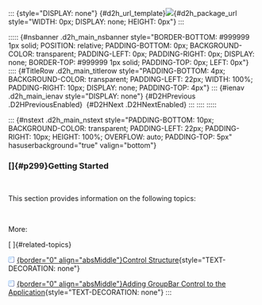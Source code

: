 ::: {style="DISPLAY: none"}
[](ms-xhelp:///?Id=d2h_url_template){#d2h_url_template}![](!package_url!){#d2h_package_url style="WIDTH: 0px; DISPLAY: none; HEIGHT: 0px"}
:::

::::: {#nsbanner .d2h_main_nsbanner style="BORDER-BOTTOM: #999999 1px solid; POSITION: relative; PADDING-BOTTOM: 0px; BACKGROUND-COLOR: transparent; PADDING-LEFT: 0px; PADDING-RIGHT: 0px; DISPLAY: none; BORDER-TOP: #999999 1px solid; PADDING-TOP: 0px; LEFT: 0px"}
:::: {#TitleRow .d2h_main_titlerow style="PADDING-BOTTOM: 4px; BACKGROUND-COLOR: transparent; PADDING-LEFT: 22px; WIDTH: 100%; PADDING-RIGHT: 10px; DISPLAY: none; PADDING-TOP: 4px"}
::: {#ienav .d2h_main_ienav style="DISPLAY: none"}
[](ms-xhelp:///?Id=c696a670-356a-4cae-9c11-09ed56a99c6a){#D2HPrevious .D2HPreviousEnabled}  [](ms-xhelp:///?Id=fe84b6a3-fe1a-449e-9a42-7ec0ad40cec7){#D2HNext .D2HNextEnabled}
:::
::::
:::::

::: {#nstext .d2h_main_nstext style="PADDING-BOTTOM: 10px; BACKGROUND-COLOR: transparent; PADDING-LEFT: 22px; PADDING-RIGHT: 10px; HEIGHT: 100%; OVERFLOW: auto; PADDING-TOP: 5px" hasuserbackground="true" valign="bottom"}
### []{#p299}Getting Started

 

This section provides information on the following topics:

 

More:

[ ]{#related-topics}

[![](../button.gif){border="0" align="absMiddle"}Control Structure](ms-xhelp:///?Id=cfca971f-6f6c-46f4-abf3-d406aa9f1040){style="TEXT-DECORATION: none"}

[![](../button.gif){border="0" align="absMiddle"}Adding GroupBar Control to the Application](ms-xhelp:///?Id=ac42ddce-d667-4f28-baa7-b3ca0644ec94){style="TEXT-DECORATION: none"}
:::

